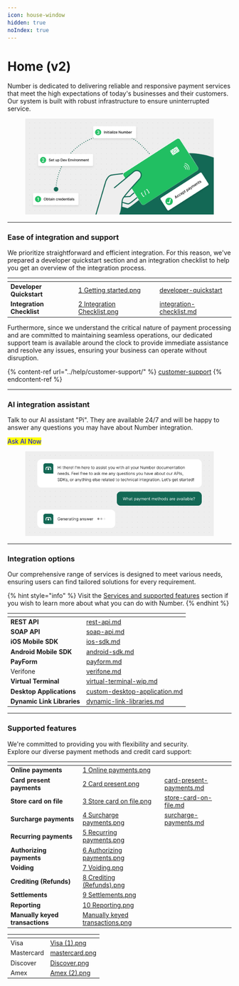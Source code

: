 ```yaml
---
icon: house-window
hidden: true
noIndex: true
---
```


# Home (v2)

Number is dedicated to delivering reliable and responsive payment services that meet the high expectations of today's businesses and their customers. Our system is built with robust infrastructure to ensure uninterrupted service.

<figure><img src="../.gitbook/assets/Hero.png" alt=""><figcaption></figcaption></figure>



***



### Ease of integration and support

We prioritize straightforward and efficient integration. For this reason, we've prepared a developer quickstart section and an integration checklist to help you get an overview of the integration process. &#x20;

<table data-card-size="large" data-view="cards"><thead><tr><th></th><th data-hidden data-card-cover data-type="files"></th><th data-hidden data-card-target data-type="content-ref"></th></tr></thead><tbody><tr><td><strong>Developer Quickstart</strong></td><td><a href="../.gitbook/assets/1 Getting started.png">1 Getting started.png</a></td><td><a href="../documentation/developer-quickstart/">developer-quickstart</a></td></tr><tr><td><strong>Integration Checklist</strong></td><td><a href="../.gitbook/assets/2 Integration Checklist.png">2 Integration Checklist.png</a></td><td><a href="../documentation/getting-started/integration-checklist.md">integration-checklist.md</a></td></tr></tbody></table>



Furthermore, since we understand the critical nature of payment processing and are committed to maintaining seamless operations, our dedicated support team is available around the clock to provide immediate assistance and resolve any issues, ensuring your business can operate without disruption.

{% content-ref url="../help/customer-support/" %}
[customer-support](../help/customer-support/)
{% endcontent-ref %}



***



### AI integration assistant

Talk to our AI assistant "Pi". They are available 24/7 and will be happy to answer any questions you may have about Number integration.

<mark style="color:blue;">Ask AI Now</mark>&#x20;

<figure><img src="../.gitbook/assets/AI Assistant.png" alt=""><figcaption></figcaption></figure>



***



### Integration options

Our comprehensive range of services is designed to meet various needs, ensuring users can find tailored solutions for every requirement.

{% hint style="info" %}
Visit the [Services and supported features](services-and-supported-features-wip.md) section if you wish to learn more about what you can do with Number.
{% endhint %}

<table data-view="cards"><thead><tr><th></th><th data-hidden data-card-target data-type="content-ref"></th></tr></thead><tbody><tr><td><strong>REST API</strong></td><td><a href="../documentation/getting-started/integration-options/rest-api.md">rest-api.md</a></td></tr><tr><td><strong>SOAP API</strong></td><td><a href="../documentation/getting-started/integration-options/soap-api.md">soap-api.md</a></td></tr><tr><td> <strong>iOS Mobile SDK</strong></td><td><a href="../documentation/getting-started/integration-options/ios-sdk.md">ios-sdk.md</a></td></tr><tr><td><strong>Android Mobile SDK</strong></td><td><a href="../documentation/getting-started/integration-options/android-sdk.md">android-sdk.md</a></td></tr><tr><td><strong>PayForm</strong></td><td><a href="../documentation/getting-started/integration-options/payform.md">payform.md</a></td></tr><tr><td>Verifone</td><td><a href="../documentation/getting-started/integration-options/verifone.md">verifone.md</a></td></tr><tr><td><strong>Virtual Terminal</strong></td><td><a href="../documentation/getting-started/integration-options/virtual-terminal-wip.md">virtual-terminal-wip.md</a></td></tr><tr><td><strong>Desktop Applications</strong></td><td><a href="../documentation/getting-started/integration-options/custom-desktop-application.md">custom-desktop-application.md</a></td></tr><tr><td><strong>Dynamic Link Libraries</strong></td><td><a href="../documentation/getting-started/integration-options/dynamic-link-libraries.md">dynamic-link-libraries.md</a></td></tr></tbody></table>



***



### Supported features

We're committed to providing you with flexibility and security. \
Explore our diverse payment methods and credit card support:

<table data-view="cards"><thead><tr><th></th><th data-hidden data-card-cover data-type="files"></th><th data-hidden data-card-target data-type="content-ref"></th></tr></thead><tbody><tr><td><strong>Online payments</strong></td><td><a href="../.gitbook/assets/1 Online payments.png">1 Online payments.png</a></td><td></td></tr><tr><td><strong>Card present payments</strong></td><td><a href="../.gitbook/assets/2 Card present.png">2 Card present.png</a></td><td><a href="../documentation/card-present-payments.md">card-present-payments.md</a></td></tr><tr><td><strong>Store card on file</strong></td><td><a href="../.gitbook/assets/3 Store card on file.png">3 Store card on file.png</a></td><td><a href="../documentation/store-card-on-file.md">store-card-on-file.md</a></td></tr><tr><td><strong>Surcharge payments</strong></td><td><a href="../.gitbook/assets/4 Surcharge payments.png">4 Surcharge payments.png</a></td><td><a href="../documentation/surcharge-payments.md">surcharge-payments.md</a></td></tr><tr><td><strong>Recurring payments</strong></td><td><a href="../.gitbook/assets/5 Recurring payments.png">5 Recurring payments.png</a></td><td></td></tr><tr><td><strong>Authorizing payments</strong></td><td><a href="../.gitbook/assets/6 Authorizing payments.png">6 Authorizing payments.png</a></td><td></td></tr><tr><td><strong>Voiding</strong></td><td><a href="../.gitbook/assets/7 Voiding.png">7 Voiding.png</a></td><td></td></tr><tr><td><strong>Crediting (Refunds)</strong></td><td><a href="../.gitbook/assets/8 Crediting (Refunds).png">8 Crediting (Refunds).png</a></td><td></td></tr><tr><td><strong>Settlements</strong></td><td><a href="../.gitbook/assets/9 Settlements.png">9 Settlements.png</a></td><td></td></tr><tr><td><strong>Reporting</strong></td><td><a href="../.gitbook/assets/10 Reporting.png">10 Reporting.png</a></td><td></td></tr><tr><td><strong>Manually keyed transactions</strong></td><td><a href="../.gitbook/assets/Manually keyed transactions.png">Manually keyed transactions.png</a></td><td></td></tr></tbody></table>

<table data-card-size="large" data-view="cards"><thead><tr><th></th><th data-hidden data-card-cover data-type="files"></th></tr></thead><tbody><tr><td>Visa</td><td><a href="../.gitbook/assets/Visa (1).png">Visa (1).png</a></td></tr><tr><td>Mastercard</td><td><a href="../.gitbook/assets/mastercard.png">mastercard.png</a></td></tr><tr><td>Discover</td><td><a href="../.gitbook/assets/Discover.png">Discover.png</a></td></tr><tr><td>Amex</td><td><a href="../.gitbook/assets/Amex (2).png">Amex (2).png</a></td></tr></tbody></table>



